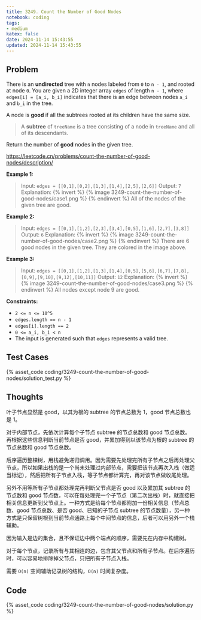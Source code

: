 ```yaml
---
title: 3249. Count the Number of Good Nodes
notebook: coding
tags:
- medium
katex: false
date: 2024-11-14 15:43:55
updated: 2024-11-14 15:43:55
---
```

## Problem

There is an **undirected** tree with `n` nodes labeled from `0` to `n - 1`, and rooted at node `0`. You are given a 2D integer array `edges` of length `n - 1`, where `edges[i] = [a_i, b_i]` indicates that there is an edge between nodes `a_i` and `b_i` in the tree.

A node is **good** if all the subtrees rooted at its children have the same size.

> A **subtree** of `treeName` is a tree consisting of a node in `treeName` and all of its descendants.

Return the number of **good** nodes in the given tree.

<https://leetcode.cn/problems/count-the-number-of-good-nodes/description/>

**Example 1:**

> Input: `edges = [[0,1],[0,2],[1,3],[1,4],[2,5],[2,6]]`
> Output: `7`
> Explanation:
> {% invert %}
{% image 3249-count-the-number-of-good-nodes/case1.png %}
{% endinvert %}
> All of the nodes of the given tree are good.

**Example 2:**

> Input: `edges = [[0,1],[1,2],[2,3],[3,4],[0,5],[1,6],[2,7],[3,8]]`
> Output: `6`
> Explanation:
> {% invert %}
{% image 3249-count-the-number-of-good-nodes/case2.png %}
{% endinvert %}
> There are 6 good nodes in the given tree. They are colored in the image above.

**Example 3:**

> Input: `edges = [[0,1],[1,2],[1,3],[1,4],[0,5],[5,6],[6,7],[7,8],[0,9],[9,10],[9,12],[10,11]]`
> Output: `12`
> Explanation:
> {% invert %}
{% image 3249-count-the-number-of-good-nodes/case3.png %}
{% endinvert %}
> All nodes except node 9 are good.

**Constraints:**

- `2 <= n <= 10^5`
- `edges.length == n - 1`
- `edges[i].length == 2`
- `0 <= a_i, b_i < n`
- The input is generated such that `edges` represents a valid tree.

## Test Cases

{% asset_code coding/3249-count-the-number-of-good-nodes/solution_test.py %}

## Thoughts

叶子节点显然是 good，以其为根的 subtree 的节点总数为 1，good 节点总数也是 1。

对于内部节点，先依次计算每个子节点 subtree 的节点总数和 good 节点总数。再根据这些信息判断当前节点是否 good，并累加得到以该节点为根的 subtree 的节点总数和 good 节点总数。

后序遍历整棵树，用栈避免递归调用。因为需要先处理完所有子节点之后再处理父节点，所以如果出栈的是一个尚未处理过内部节点，需要把该节点再次入栈（做适当标记），然后把所有子节点入栈，等子节点都计算完，再对该节点做收尾处理。

另外不用等所有子节点都处理完再判断父节点是否 good 以及累加其 subtree 的节点数和 good 节点数，可以在每处理完一个子节点（第二次出栈）时，就直接把相关信息更新到父节点上。一种方式是给每个节点都附加一份相关信息（节点总数、good 节点总数、是否 good、已知的子节点 subtree 的节点数量），另一种方式是只保留树根到当前节点通路上每个中间节点的信息，后者可以用另外一个栈辅助。

因为输入是边的集合，且不保证边中两个端点的顺序，需要先在内存中构建树。

对于每个节点，记录所有与其相连的边，包含其父节点和所有子节点。在后序遍历时，可以容易地排除掉父节点，只把所有子节点入栈。

需要 `O(n)` 空间辅助记录树的结构，`O(n)` 时间复杂度。

## Code

{% asset_code coding/3249-count-the-number-of-good-nodes/solution.py %}
